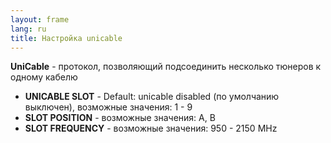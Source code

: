 ```yaml
---
layout: frame
lang: ru
title: Настройка unicable
---
```


**UniСable** - протокол, позволяющий подсоединить несколько тюнеров к одному кабелю  

- **UNICABLE SLOT** - Default: unicable disabled (по умолчанию выключен), возможные значения: 1 - 9
- **SLOT POSITION** - возможные значения: A, B
- **SLOT FREQUENCY** - возможные значения: 950 - 2150 MHz

